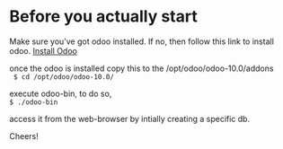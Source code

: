 # Before you actually start

Make sure you've got odoo installed. If no, then follow this link to install odoo.
[Install Odoo](https://www.getopenerp.com/install-odoo-10-on-ubuntu-16-04/)

once the odoo is installed copy this to the /opt/odoo/odoo-10.0/addons <br />
``` $ cd /opt/odoo/odoo-10.0/```

execute odoo-bin, to do so,<br />
```$ ./odoo-bin```

access it from the web-browser by intially creating a specific db.

Cheers! 
